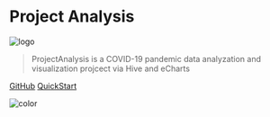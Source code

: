 # Project Analysis

![logo](/_media/icon.png)

> ProjectAnalysis is a COVID-19 pandemic data analyzation and visualization projcect via Hive and eCharts

[GitHub](https://github.com/sunist-c/ProjectAnalysis)
[QuickStart](#projectanalysis)

![color](#fff)